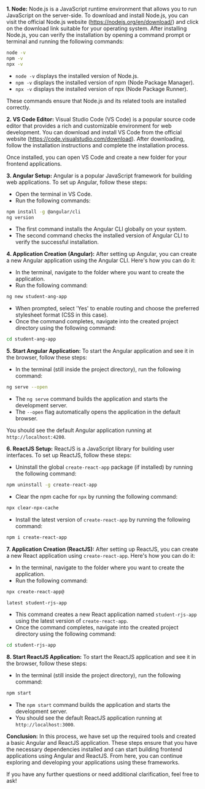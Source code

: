 

**1. Node:**
Node.js is a JavaScript runtime environment that allows you to run JavaScript on the server-side. To download and install Node.js, you can visit the official Node.js website (https://nodejs.org/en/download/) and click on the download link suitable for your operating system. After installing Node.js, you can verify the installation by opening a command prompt or terminal and running the following commands:
```bash
node -v
npm -v
npx -v
```
- `node -v` displays the installed version of Node.js.
- `npm -v` displays the installed version of npm (Node Package Manager).
- `npx -v` displays the installed version of npx (Node Package Runner).

These commands ensure that Node.js and its related tools are installed correctly.

**2. VS Code Editor:**
Visual Studio Code (VS Code) is a popular source code editor that provides a rich and customizable environment for web development. You can download and install VS Code from the official website (https://code.visualstudio.com/download). After downloading, follow the installation instructions and complete the installation process.

Once installed, you can open VS Code and create a new folder for your frontend applications.

**3. Angular Setup:**
Angular is a popular JavaScript framework for building web applications. To set up Angular, follow these steps:

- Open the terminal in VS Code.
- Run the following commands:
```bash
npm install -g @angular/cli
ng version
```
- The first command installs the Angular CLI globally on your system.
- The second command checks the installed version of Angular CLI to verify the successful installation.

**4. Application Creation (Angular):**
After setting up Angular, you can create a new Angular application using the Angular CLI. Here's how you can do it:

- In the terminal, navigate to the folder where you want to create the application.
- Run the following command:
```bash
ng new student-ang-app
```
- When prompted, select 'Yes' to enable routing and choose the preferred stylesheet format (CSS in this case).
- Once the command completes, navigate into the created project directory using the following command:
```bash
cd student-ang-app
```

**5. Start Angular Application:**
To start the Angular application and see it in the browser, follow these steps:

- In the terminal (still inside the project directory), run the following command:
```bash
ng serve --open
```
- The `ng serve` command builds the application and starts the development server.
- The `--open` flag automatically opens the application in the default browser.

You should see the default Angular application running at `http://localhost:4200`.

**6. ReactJS Setup:**
ReactJS is a JavaScript library for building user interfaces. To set up ReactJS, follow these steps:

- Uninstall the global `create-react-app` package (if installed) by running the following command:
```bash
npm uninstall -g create-react-app
```
- Clear the npm cache for `npx` by running the following command:
```bash
npx clear-npx-cache
```
- Install the latest version of `create-react-app` by running the following command:
```bash
npm i create-react-app
```

**7. Application Creation (ReactJS):**
After setting up ReactJS, you can create a new React application using `create-react-app`. Here's how you can do it:

- In the terminal, navigate to the folder where you want to create the application.
- Run the following command:
```bash
npx create-react-app@

latest student-rjs-app
```
- This command creates a new React application named `student-rjs-app` using the latest version of `create-react-app`.
- Once the command completes, navigate into the created project directory using the following command:
```bash
cd student-rjs-app
```

**8. Start ReactJS Application:**
To start the ReactJS application and see it in the browser, follow these steps:

- In the terminal (still inside the project directory), run the following command:
```bash
npm start
```
- The `npm start` command builds the application and starts the development server.
- You should see the default ReactJS application running at `http://localhost:3000`.

**Conclusion:**
In this process, we have set up the required tools and created a basic Angular and ReactJS application. These steps ensure that you have the necessary dependencies installed and can start building frontend applications using Angular and ReactJS. From here, you can continue exploring and developing your applications using these frameworks.

If you have any further questions or need additional clarification, feel free to ask!